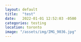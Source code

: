 ```yaml
---
layout: default
title:  "test"
date:   2022-01-01 12:52:03 -0500
categories: testing 
location: toronto
image: "/assets/img/IMG_9036.jpg"
---
```

